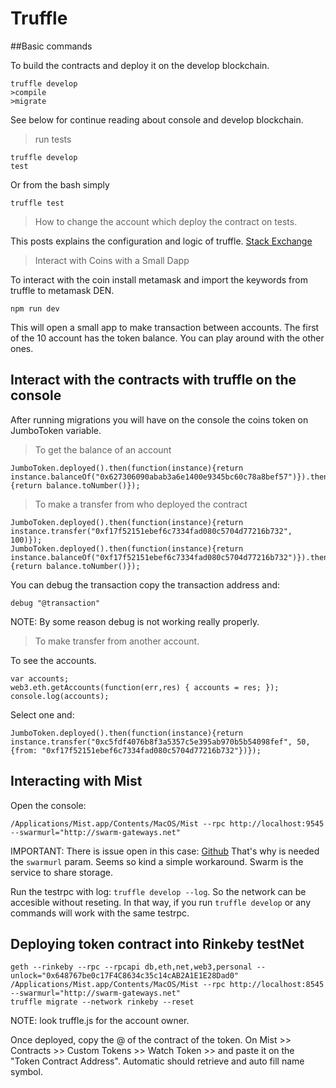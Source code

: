 # Truffle

##Basic commands

To build the contracts and deploy it on the develop blockchain.

```
truffle develop
>compile
>migrate
```
See below for continue reading about console and develop blockchain.

> run tests 
```
truffle develop
test
```
Or from the bash simply
```
truffle test
```

> How to change the account which deploy the contract on tests.

This posts explains the configuration and logic of truffle.
[Stack Exchange](https://ethereum.stackexchange.com/questions/17441/how-to-choose-an-account-to-deploy-a-contract-in-truffle)

> Interact with Coins with a Small Dapp

To interact with the coin install metamask and import the keywords from truffle to metamask DEN.
```
npm run dev
```
This will open a small app to make transaction between accounts. The first of the 10 account has the token balance. You can play around with the other ones.

## Interact with the contracts with truffle on the console

After running migrations you will have on the console the coins token on JumboToken variable.
> To get the balance of an account
```
JumboToken.deployed().then(function(instance){return instance.balanceOf("0x627306090abab3a6e1400e9345bc60c78a8bef57")}).then(function(balance){return balance.toNumber()});
```
> To make a transfer from who deployed the contract

```
JumboToken.deployed().then(function(instance){return instance.transfer("0xf17f52151ebef6c7334fad080c5704d77216b732", 100)});
JumboToken.deployed().then(function(instance){return instance.balanceOf("0xf17f52151ebef6c7334fad080c5704d77216b732")}).then(function(balance){return balance.toNumber()});
```

You can debug the transaction copy the transaction address and:
```
debug "@transaction"
```
NOTE: By some reason debug is not working really properly.

> To make transfer from another account.

To see the accounts.
```
var accounts;
web3.eth.getAccounts(function(err,res) { accounts = res; });
console.log(accounts);
```
Select one and:
```
JumboToken.deployed().then(function(instance){return instance.transfer("0xc5fdf4076b8f3a5357c5e395ab970b5b54098fef", 50, {from: "0xf17f52151ebef6c7334fad080c5704d77216b732"})});
```

## Interacting with Mist
Open the console:
```
/Applications/Mist.app/Contents/MacOS/Mist --rpc http://localhost:9545 --swarmurl="http://swarm-gateways.net"
```
IMPORTANT: There is issue open in this case: 
[Github](https://github.com/ethereum/mist/issues/2959)
That's why is needed the ```swarmurl``` param. Seems so kind a simple workaround. Swarm is the service to share storage.

Run the testrpc with log: ```truffle develop --log```. So the network can be accesible without reseting.
In that way, if you run ```truffle develop``` or any commands will work with the same testrpc.

## Deploying token contract into Rinkeby testNet
```
geth --rinkeby --rpc --rpcapi db,eth,net,web3,personal --unlock="0x648767be0c17F4C8634c35c14cAB2A1E1E28Dad0"
/Applications/Mist.app/Contents/MacOS/Mist --rpc http://localhost:8545 --swarmurl="http://swarm-gateways.net"
truffle migrate --network rinkeby --reset
```
NOTE: look truffle.js for the account owner.

Once deployed, copy the @ of the contract of the token. On Mist >> Contracts >> Custom Tokens >> Watch Token >> and paste it on the "Token Contract Address". Automatic should retrieve and auto fill name symbol. 





 